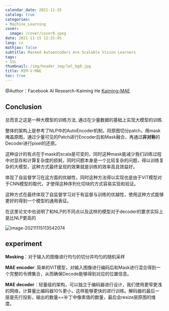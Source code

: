 ```yaml
---
calendar_date: 2021-11-15
catalog: true
categories:
- Machine_Learning
cover:
  image: /cover/cover8.jpeg
date: 2021-11-15 12:25:45
lang: cn
mathjax: false
subtitle: Masked Autoencoders Are Scalable Vision Learners
tags:
- SSL
thumbnail: /img/header_img/lml_bg8.jpg
title: MIM-V-MAE
toc: true
---
```


@Author：Facebook AI Research-Kaiming He 
[Kaiming-MAE](https://zhuanlan.zhihu.com/p/432663453)

## Conclusion

总而言之这是一种大模型的训练方法, 通过在少量数据的基础上实现大模型的训练.

整体的架构上是参考了NLP中的AutoEncoder机制，将原图切分patch，用mask掩盖原图，通过少量可见的Patch进行Encoder后和Mask融合，再通过**非对称**的Decoder进行pixel的还原。

这种设计的有点在于mask的scala是可变的，同时这种mask能减少我们训练过程中对显存和计算复杂度的损耗，同时问题本身是一个比较复杂的问题，得以训练复杂的大模型，这种方式最终呈现的效果就是训练的效率高且效益好。

体现了自监督学习在这方面的优越性，同时这种方法得以实现也是由于ViT模型对于CNN模型的取代，才使得这种序列化切块的方式容易实现和验证。

这种方式在最终体现了自监督学习对于有监督与训练的优越性，使用这种方式能够更好的得到一个模型的通用表征。

在这里论文中也说明了和NLP的不同点以及这样的模型对于decoder的要求实际上是比NLP更高的

![image-20211115113542074](https://picture-bed-001-1310572365.cos.ap-guangzhou.myqcloud.com/imgs/img/20211115113546.png)

## experiment

**Masking**：对于输入的图像进行均匀的切分并均匀的随机采样

**MAE encoder**: 简单的ViT模型，对输入图像进行编码后和Mask进行混合得到一个完整的令牌集合，从而确保Decode能够得到对应的位置信息。

**MAE decoder**：轻量级的架构，可以独立于编码器进行设计，我们使用更窄更浅的网络，计算量比编码器10%更小，这样能够更快的进行训练。解码器的最后一层是先行投影，输出的数量==补丁中像素值的数量，最后会resize层原图的维度。